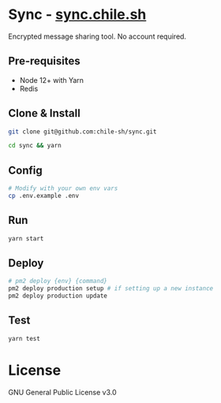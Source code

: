# Sync - [sync.chile.sh](https://sync.chile.sh)

Encrypted message sharing tool. No account required.

## Pre-requisites

- Node 12+ with Yarn
- Redis

## Clone & Install

```bash
git clone git@github.com:chile-sh/sync.git

cd sync && yarn
```

## Config

```bash
# Modify with your own env vars
cp .env.example .env
```

## Run

```bash
yarn start
```

## Deploy

```bash
# pm2 deploy {env} {command}
pm2 deploy production setup # if setting up a new instance
pm2 deploy production update
```

## Test

```bash
yarn test
```

# License

GNU General Public License v3.0
